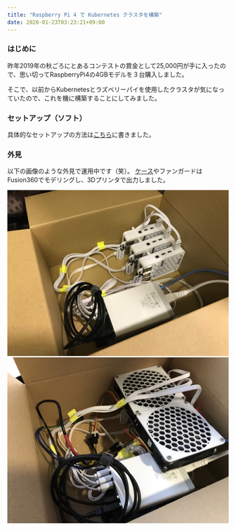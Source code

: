 ```yaml
---
title: "Raspberry Pi 4 で Kubernetes クラスタを構築"
date: 2020-01-23T03:23:21+09:00
---
```


### はじめに
昨年2019年の秋ごろにとあるコンテストの賞金として25,000円が手に入ったので、思い切ってRaspberryPi4の4GBモデルを３台購入しました。

そこで、以前からKubernetesとラズベリーパイを使用したクラスタが気になっていたので、これを機に構築することにしてみました。

### セットアップ（ソフト）
具体的なセットアップの方法は[こちら](https://github.com/Takahiro55555/ShellScripts/tree/master/RaspiK8s)に書きました。

### 外見
以下の画像のような外見で運用中です（笑）。
[ケース](/projects/raspi-honeycomb-case)やファンガードはFusion360でモデリングし、3Dプリンタで出力しました。

![システムの全体像（冷却ファン無）](no_funs.JPG)
![システムの全体像（冷却ファン有）](exist_funs.JPG)